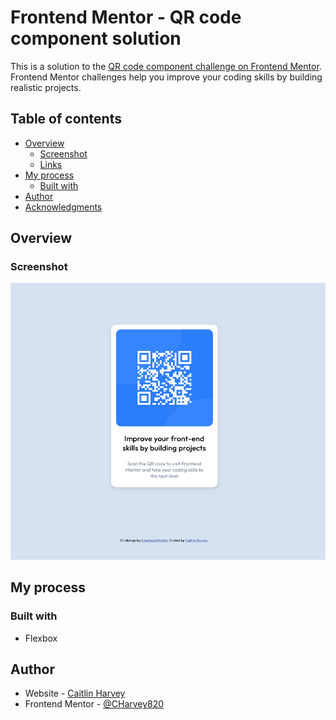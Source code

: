 # Frontend Mentor - QR code component solution

This is a solution to the [QR code component challenge on Frontend Mentor](https://www.frontendmentor.io/challenges/qr-code-component-iux_sIO_H). Frontend Mentor challenges help you improve your coding skills by building realistic projects. 

## Table of contents

- [Overview](#overview)
  - [Screenshot](#screenshot)
  - [Links](#links)
- [My process](#my-process)
  - [Built with](#built-with)
- [Author](#author)
- [Acknowledgments](#acknowledgments)

## Overview

### Screenshot

![](./ssfinal.png)


## My process

### Built with

- Flexbox

## Author

- Website - [Caitlin Harvey](charvey820.github.io/)
- Frontend Mentor - [@CHarvey820](https://www.frontendmentor.io/profile/CHarvey820)
